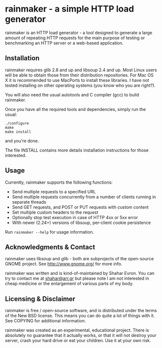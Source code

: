 rainmaker - a simple HTTP load generator                 
=========================================
rainmaker is an HTTP load generator - a tool designed to generate a large 
amount of repeating HTTP requests for the main purpose of testing or 
benchmarking an HTTP server or a web-based application.

Installation
------------
rainmaker requires glib 2.8 and up and libsoup 2.4 and up. Most Linux users
will be able to obtain those from their distribution repositories. For Mac OS X
it is recommended to use MacPorts to install these libraries. I have not tested
installing on other operating systems (you know who you are right?). 

You will also need the usual autotools and C compiler (gcc) to build rainmaker.

Once you have all the required tools and dependencies, simply run the usual:
    
    ./configure
    make
    make install

and you're done. 

The file INSTALL contains more details installation instructions for those 
interested.

Usage
-----
Currently, rainmaker supports the following functions:

 - Send multiple requests to a specified URL
 - Send multiple requests concurrently from a number of clients running in
   separate threads
 - Send GET requests, and POST or PUT requests with custom content
 - Set multiple custom headers to the request
 - Optionally stop test execution in case of HTTP 4xx or 5xx error
 - With newer (2.24+) versions of libsoup, per-client cookie persistence 

Run `rainmaker --help` for usage information. 

Acknowledgments & Contact
--------------------------
rainmaker uses libsoup and glib - both are subprojects of the open-source GNOME
project. See http://www.gnome.org/ for more info. 

rainmaker was written and is kind-of-maintained by Shahar Evron. You can try
to contact me at <shahar@arr.gr> but please note I am not interested in cheap
medicine or the enlargement of various parts of my body.

Licensing & Disclaimer
----------------------
rainmaker is free / open-source software, and is distributed under the terms of
the New BSD license. This means you can do quite a lot of things with it. See 
COPYING for additional information.

rainmaker was created as an experimental, educational project. There is 
absolutely no guarantee that it actually works, or that it will not destroy
your server, crash your hard drive or eat your children. Use it at your own 
risk. 

